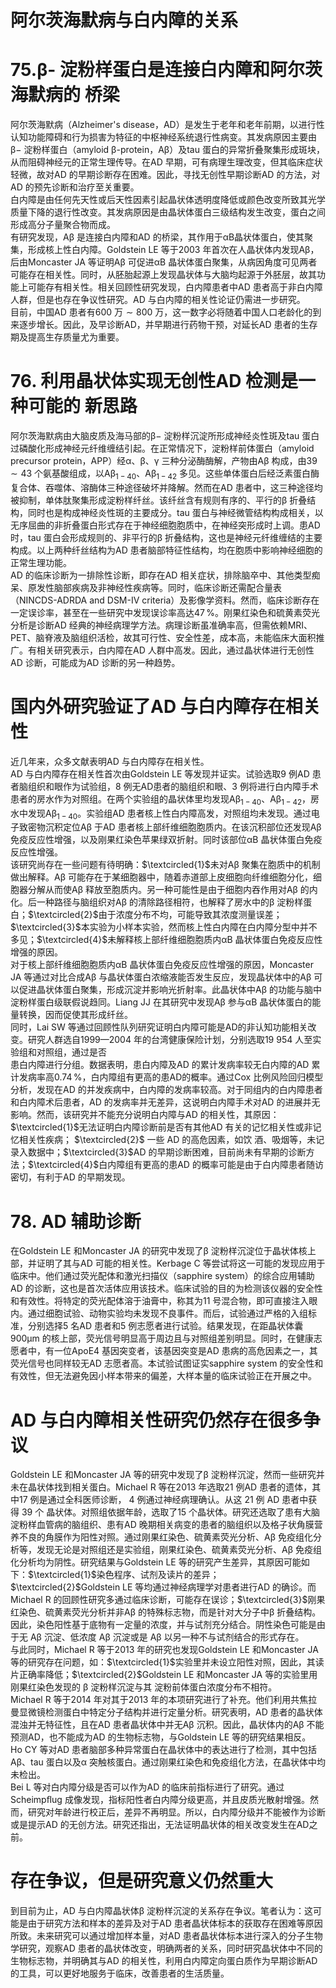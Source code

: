# 阿尔茨海默病与白内障的关系  
# 75.β- 淀粉样蛋白是连接白内障和阿尔茨海默病的 桥梁  
阿尔茨海默病（Alzheimer's disease，AD）是发生于老年和老年前期，以进行性认知功能障碍和行为损害为特征的中枢神经系统退行性病变。其发病原因主要由$\upbeta-$ 淀粉样蛋白（amyloid $\upbeta$-protein，$\mathrm{A}\upbeta$）及tau 蛋白的异常折叠聚集形成斑块，从而阻碍神经元的正常生理传导。在AD 早期，可有病理生理改变，但其临床症状轻微，故对AD 的早期诊断存在困难。因此，寻找无创性早期诊断AD 的方法，对AD 的预先诊断和治疗至关重要。  
白内障是由任何先天性或后天性因素引起晶状体透明度降低或颜色改变所致其光学质量下降的退行性改变。其发病原因是由晶状体蛋白三级结构发生改变，蛋白之间形成高分子量聚合物而成。  
有研究发现，$\mathrm{A}\upbeta$ 是连接白内障和AD 的桥梁，其作用于αB晶状体蛋白，使其聚集，形成核上性白内障。Goldstein LE 等于2003 年首次在人晶状体内发现$\mathrm{A}\upbeta$，后由Moncaster JA 等证明Aβ 可促进αB 晶状体蛋白聚集，从病因角度可见两者可能存在相关性。同时，从胚胎起源上发现晶状体与大脑均起源于外胚层，故其功能上可能存有相关性。相关回顾性研究发现，白内障患者中AD 患者高于非白内障人群，但是也存在争议性研究。AD 与白内障的相关性论证仍需进一步研究。  
目前，中国AD 患者有600 万$\sim800$ 万，这一数字必将随着中国人口老龄化的到来逐步增长。因此，及早诊断AD，并早期进行药物干预，对延长AD 患者的生存期及提高生存质量尤为重要。  
# 76. 利用晶状体实现无创性AD 检测是一种可能的 新思路  
阿尔茨海默病由大脑皮质及海马部的$\upbeta-$ 淀粉样沉淀所形成神经炎性斑及tau 蛋白过磷酸化形成神经元纤维缠结引起。在正常情况下，淀粉样前体蛋白（amyloid precursor protein，APP）经$\upalpha$、$\upbeta$、$\upgamma$ 三种分泌酶酶解，产物由$\mathrm{A}\upbeta$ 构成，由$39\sim43$ 个氨基酸组成，以$\mathrm{A}\upbeta_{1-40}$、$\mathrm{A}\upbeta_{1-42}$ 多见。这些单体蛋白后经泛素蛋白酶复合体、吞噬体、溶酶体三种途径破坏并降解。然而在AD 患者中，这三种途径均被抑制，单体肽聚集形成淀粉样纤丝。该纤丝含有规则有序的、平行的β 折叠结构，同时也是构成神经炎性斑的主要成分。tau 蛋白与神经微管结构构成相关，以无序屈曲的非折叠蛋白形式存在于神经细胞胞质中，在神经突形成时上调。患AD 时，tau 蛋白会形成规则的、非平行的$\upbeta$ 折叠结构，这也是神经元纤维缠结的主要构成。以上两种纤丝结构为AD 患者脑部特征性结构，均在胞质中影响神经细胞的正常生理功能。  
AD 的临床诊断为一排除性诊断，即存在AD 相关症状，排除脑卒中、其他类型痴呆、原发性脑部疾病及非神经性疾病等。同时，临床诊断还需配合量表（NINCDS-ADRDA and DSM-IV criteria）及影像学资料。然而，临床诊断存在一定误诊率，甚至在一些研究中发现误诊率高达$47\,\%$。刚果红染色和硫黄素荧光分析是诊断AD 经典的神经病理学方法。病理诊断虽准确率高，但需依赖MRI、PET、脑脊液及脑组织活检，故其可行性、安全性差，成本高，未能临床大面积推广。有相关研究表示，白内障在AD 人群中高发。因此，通过晶状体进行无创性AD 诊断，可能成为AD 诊断的另一种趋势。  
#  国内外研究验证了AD 与白内障存在相关性  
近几年来，众多文献表明AD 与白内障存在相关性。  
AD 与白内障存在相关性首次由Goldstein LE 等发现并证实。试验选取9 例AD 患者脑组织和眼作为试验组，8 例无AD患者的脑组织和眼、3 例将进行白内障手术患者的房水作为对照组。在两个实验组的晶状体里均发现$\mathrm{A}\upbeta_{1-40}$、$\mathrm{A}\upbeta_{1-42}$，房水中发现$\mathrm{A}\upbeta_{1-40}$。实验组AD 患者核上性白内障高发，对照组均未发现。通过电子致密物沉积定位$\mathrm{A}\upbeta$ 于AD 患者核上部纤维细胞胞质内。在该沉积部位还发现Aβ 免疫反应性增强，以及刚果红染色苹果绿双折射。同时该部位$\upalpha\mathrm{B}$ 晶状体蛋白免疫反应性增强。  
该研究尚存在一些问题有待明确：$\textcircled{1}$未对$\mathrm{A}\upbeta$ 聚集在胞质中的机制做出解释。$\mathrm{A}\upbeta$ 可能存在于某细胞器中，随着赤道部上皮细胞向纤维细胞分化，细胞器分解从而使$\mathrm{A}\upbeta$ 释放至胞质内。另一种可能性是由于细胞内吞作用对Aβ 的内化。后一种路径与脑组织对$\mathrm{A}\upbeta$ 的清除路径相符，也解释了房水中的$\upbeta$ 淀粉样蛋白；$\textcircled{2}$由于浓度分布不均，可能导致其浓度测量误差；$\textcircled{3}$本实验为小样本实验，然而核上性白内障在白内障分型中并不多见；$\textcircled{4}$未解释核上部纤维细胞胞质内αB 晶状体蛋白免疫反应性增强的原因。  
对于核上部纤维细胞胞质内αB 晶状体蛋白免疫反应性增强的原因，Moncaster JA 等通过对比合成$\mathrm{A}\upbeta$ 与晶状体蛋白浓缩液能否发生反应，发现晶状体中的$\mathrm{A}\upbeta$ 可以促进晶状体蛋白聚集，形成沉淀并影响光折射率。此晶状体中$\mathrm{A}\upbeta$ 的功能与脑中淀粉样蛋白级联假说趋同。Liang JJ 在其研究中发现Aβ 参与$\upalpha\mathrm{B}$ 晶状体蛋白的能量转换，因而促使其形成纤丝。  
同时，Lai SW 等通过回顾性队列研究证明白内障可能是AD的非认知功能相关改变。研究人群选自1999—2004 年的台湾健康保险计划，分别选取19 954 人至实验组和对照组，通过是否  
患白内障进行分组。数据表明，患白内障及AD 的累计发病率较无白内障的AD 累计发病率高$0.74\,\%$，白内障组有更高的患AD的概率。通过Cox 比例风险回归模型分析，发现在AD 的并发疾病中，白内障的发病率较高。对于同组内的白内障患者和白内障术后患者，AD 的发病率并无差异，这说明白内障手术对AD 的进展并无影响。然而，该研究并不能充分说明白内障与AD 的相关性，其原因：$\textcircled{1}$无法证明白内障诊断前是否有其他AD 有关的记忆相关性或非记忆相关性疾病； $\textcircled{2}$ 一些 AD  的高危因素，如饮 酒、吸烟等，未记录入数据中；$\textcircled{3}$AD 的早期诊断困难，目前尚未有早期的诊断方法；$\textcircled{4}$白内障组有更高的患AD 的概率可能是由于白内障患者随访密切，有利于AD 的早期发现。  
# 78.   AD 辅助诊断  
在Goldstein LE 和Moncaster JA 的研究中发现了$\upbeta$ 淀粉样沉淀位于晶状体核上部，并证明了其与AD 可能的相关性。Kerbage C 等尝试将这一可能的发现应用于临床中。他们通过荧光配体和激光扫描仪（sapphire system）的综合应用辅助AD 的诊断，这也是首次活体应用该技术。临床试验的目的为检测该仪器的安全性和有效性。将特定的荧光配体溶于油膏中，称其为11 号混合物，即可直接注入眼内。通过细胞试验、动物实验均未发现不良事件。而后，试验通过严格的入组标准，分别选择5 名AD 患者和5 例志愿者进行试验。结果发现，在距晶状体囊$900\upmu\mathrm{m}$ 的核上部，荧光信号明显高于周边且与对照组差别明显。同时，在健康志愿者中，有一位ApoE4 基因突变者，该基因突变是AD 患病的高危因素之一，其荧光信号也同样较无AD 志愿者高。本试验试图证实sapphire system 的安全性和有效性，但无法避免因小样本带来的偏差，大样本量的临床试验正在开展之中。  
# AD 与白内障相关性研究仍然存在很多争议  
Goldstein LE 和Moncaster JA 等的研究中发现了$\upbeta$ 淀粉样沉淀，然而一些研究并未在晶状体找到相关蛋白。Michael R 等在2013 年选取21 例AD 患者的遗体，其中17 例是通过全科医师诊断， 4  例通过神经病理确认。从这 21  例 AD  患者中获得 39  个 晶状体。对照组依据年龄，选取了15 个晶状体。研究还选取了患有大脑淀粉样血管病的脑组织、患有AD 晚期相关病变的患者的脑组织以及格子状角膜营养不良的角膜作为阳性对照。通过刚果红染色、硫黄素荧光分析、$\mathrm{A}\upbeta$ 免疫组化分析等，发现无论是对照组还是实验组，刚果红染色、硫黄素荧光分析、Aβ 免疫组化分析均为阴性。研究结果与Goldstein LE 等的研究产生差异，其原因可能如下：$\textcircled{1}$染色程序、试剂及读片的差异；$\textcircled{2}$Goldstein LE 等均通过神经病理学对患者进行AD 的确诊。而Michael R 的回顾性研究多通过临床诊断，可能存在误诊；$\textcircled{3}$刚果红染色、硫黄素荧光分析并非$\mathrm{A}\upbeta$ 的特殊标志物，而是针对大分子中$\upbeta$ 折叠结构。因此，染色阳性基于底物有一定量的浓度，并与试剂充分结合。阴性染色可能是由于无 $\mathrm{A}\upbeta$  沉淀、低浓度 Aβ  沉淀或是 $\mathrm{A}\upbeta$ 以另一种不与试剂结合的形式存在。  
与此同时，Michael R 等于2013 年的研究也发现Goldstein LE 和Moncaster JA 等的研究存在问题，如：$\textcircled{1}$实验里并未设立阳性对照，因此，其读片正确率降低；$\textcircled{2}$Goldstein LE 和Moncaster JA  等的实验里用刚果红染色发现的 $\upbeta$  淀粉样沉淀与其 淀粉前体蛋白浓度分布不相符。  
Michael R 等于2014 年对其于2013 年的本项研究进行了补充。他们利用共焦拉曼显微镜检测蛋白中特定分子结构并进行定量分析。研究表明，AD 患者的晶状体混浊并无特征性，且在AD 患者晶状体中并无$\mathrm{A}\upbeta$ 沉积。因此，晶状体内的$\mathrm{A}\upbeta$ 不能预测AD，也不能成为AD 的生物标志物，与Goldstein LE 等的研究结果相反。  
Ho CY 等对AD 患者脑部多种异常蛋白在晶状体中的表达进行了检测，其中包括$\mathrm{A}\upbeta$、tau 蛋白以及$\upalpha$ 突触核蛋白。通过刚果红染色和免疫组化方法，在晶状体中均未检出。  
Bei L 等对白内障分级是否可以作为AD 的临床前指标进行了研究。通过Scheimpﬂug 成像发现，指标阳性者白内障分级更高，并且皮质光散射增强。然而，研究对年龄进行校正后，差异不再明显。所以，白内障分级并不能被作为诊断或是提示AD 的无创方法。研究还指出，无法证明晶状体的相关改变发生在AD之前。  
#  存在争议，但是研究意义仍然重大  
到目前为止，AD 与白内障晶状体$\upbeta$ 淀粉样沉淀的关系存在争议。笔者认为：这可能是由于研究方法和样本的差异及对于AD 患者晶状体标本的获取存在困难等原因所致。未来研究可以通过增加样本量，对AD 患者晶状体标本进行深入的分子生物学研究，观察AD 患者的晶状体改变，明确两者的关系，同时研究晶状体中不同的生物标志物，并明确其与AD 的相关性，利用白内障定向蛋白质作为早期诊断AD 的工具，可以更好地服务于临床，改善患者的生活质量。  

